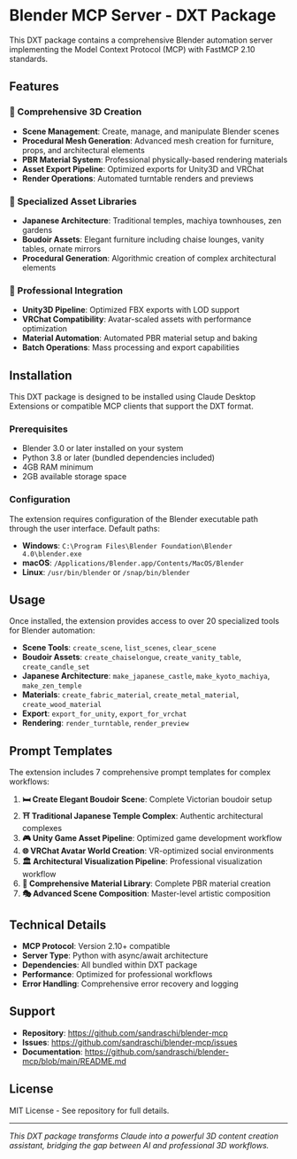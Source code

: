 # Blender MCP Server - DXT Package

This DXT package contains a comprehensive Blender automation server implementing the Model Context Protocol (MCP) with FastMCP 2.10 standards.

## Features

### 🎨 Comprehensive 3D Creation
- **Scene Management**: Create, manage, and manipulate Blender scenes
- **Procedural Mesh Generation**: Advanced mesh creation for furniture, props, and architectural elements
- **PBR Material System**: Professional physically-based rendering materials
- **Asset Export Pipeline**: Optimized exports for Unity3D and VRChat
- **Render Operations**: Automated turntable renders and previews

### 🏯 Specialized Asset Libraries
- **Japanese Architecture**: Traditional temples, machiya townhouses, zen gardens
- **Boudoir Assets**: Elegant furniture including chaise lounges, vanity tables, ornate mirrors
- **Procedural Generation**: Algorithmic creation of complex architectural elements

### 🚀 Professional Integration
- **Unity3D Pipeline**: Optimized FBX exports with LOD support
- **VRChat Compatibility**: Avatar-scaled assets with performance optimization
- **Material Automation**: Automated PBR material setup and baking
- **Batch Operations**: Mass processing and export capabilities

## Installation

This DXT package is designed to be installed using Claude Desktop Extensions or compatible MCP clients that support the DXT format.

### Prerequisites

- Blender 3.0 or later installed on your system
- Python 3.8 or later (bundled dependencies included)
- 4GB RAM minimum
- 2GB available storage space

### Configuration

The extension requires configuration of the Blender executable path through the user interface. Default paths:

- **Windows**: `C:\Program Files\Blender Foundation\Blender 4.0\blender.exe`
- **macOS**: `/Applications/Blender.app/Contents/MacOS/Blender`
- **Linux**: `/usr/bin/blender` or `/snap/bin/blender`

## Usage

Once installed, the extension provides access to over 20 specialized tools for Blender automation:

- **Scene Tools**: `create_scene`, `list_scenes`, `clear_scene`
- **Boudoir Assets**: `create_chaiselongue`, `create_vanity_table`, `create_candle_set`
- **Japanese Architecture**: `make_japanese_castle`, `make_kyoto_machiya`, `make_zen_temple`
- **Materials**: `create_fabric_material`, `create_metal_material`, `create_wood_material`
- **Export**: `export_for_unity`, `export_for_vrchat`
- **Rendering**: `render_turntable`, `render_preview`

## Prompt Templates

The extension includes 7 comprehensive prompt templates for complex workflows:

1. **🛏️ Create Elegant Boudoir Scene**: Complete Victorian boudoir setup
2. **⛩️ Traditional Japanese Temple Complex**: Authentic architectural complexes
3. **🎮 Unity Game Asset Pipeline**: Optimized game development workflow
4. **🌐 VRChat Avatar World Creation**: VR-optimized social environments
5. **🏛️ Architectural Visualization Pipeline**: Professional visualization workflow
6. **🎨 Comprehensive Material Library**: Complete PBR material creation
7. **🎭 Advanced Scene Composition**: Master-level artistic composition

## Technical Details

- **MCP Protocol**: Version 2.10+ compatible
- **Server Type**: Python with async/await architecture
- **Dependencies**: All bundled within DXT package
- **Performance**: Optimized for professional workflows
- **Error Handling**: Comprehensive error recovery and logging

## Support

- **Repository**: https://github.com/sandraschi/blender-mcp
- **Issues**: https://github.com/sandraschi/blender-mcp/issues
- **Documentation**: https://github.com/sandraschi/blender-mcp/blob/main/README.md

## License

MIT License - See repository for full details.

---

*This DXT package transforms Claude into a powerful 3D content creation assistant, bridging the gap between AI and professional 3D workflows.*
